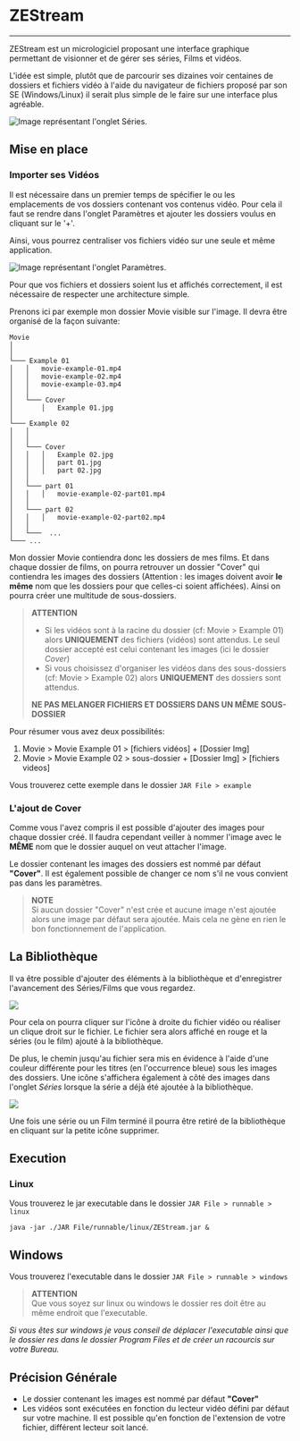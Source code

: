 # ZEStream
***

ZEStream est un micrologiciel proposant une interface graphique permettant de visionner et de gérer ses  séries, Films et vidéos.

L'idée est simple, plutôt que de parcourir ses dizaines voir centaines de dossiers et fichiers vidéo à l'aide du navigateur de fichiers proposé par son SE (Windows/Linux) il serait plus simple de le faire sur une interface plus agréable.

<img src="doc/img/home.png"
    alt="Image représentant l'onglet Séries."
    style="text-align: center;" />
</br>

## Mise en place

### Importer ses Vidéos

Il est nécessaire dans un premier temps de spécifier le ou les emplacements de vos dossiers contenant vos contenus vidéo.
Pour cela il faut se rendre dans l'onglet Paramètres et ajouter les dossiers voulus en cliquant sur le '+'. 

Ainsi, vous pourrez centraliser vos fichiers vidéo sur une seule et même application.

<img src="doc/img/Setting.png"
    alt="Image représentant l'onglet Paramètres."
    style="text-align: center;" />
</br>

Pour que vos fichiers et dossiers soient lus et affichés correctement, il est nécessaire de respecter une architecture simple. 

Prenons ici par exemple mon dossier Movie visible sur l'image. Il devra être organisé de la façon suivante: 

```
Movie
│   
│ 
└─── Example 01
│   │   movie-example-01.mp4
│   │   movie-example-02.mp4
│   │   movie-example-03.mp4
│   │
│   └─── Cover
│       │   Example 01.jpg
│       
└─── Example 02
│   │   
│   │
│   └─── Cover
│   │   │   Example 02.jpg
│   │   │   part 01.jpg
│   │   │   part 02.jpg
│   │   
│   └─── part 01
│   │   │   movie-example-02-part01.mp4
│   │
│   └─── part 02
│   │   │   movie-example-02-part02.mp4
│   │
│   └───  ...
└─── ...

```

Mon dossier Movie contiendra donc les dossiers de mes films. Et dans chaque dossier de films, on pourra retrouver un dossier "Cover" qui contiendra les images des dossiers (Attention : les images doivent avoir **le même** nom que les dossiers pour que celles-ci soient affichées).
Ainsi on pourra créer une multitude de sous-dossiers.

> **ATTENTION** 
> * Si les vidéos sont à la racine du dossier (cf: Movie > Example 01) alors **UNIQUEMENT** des fichiers (vidéos) sont attendus. Le seul dossier accepté est celui contenant les images (ici le dossier *Cover*) 
> * Si vous choisissez d'organiser les vidéos dans des sous-dossiers (cf: Movie > Example 02) alors **UNIQUEMENT** des dossiers sont attendus.  
>
> **NE PAS MELANGER FICHIERS ET DOSSIERS DANS UN MÊME SOUS-DOSSIER**  

Pour résumer vous avez deux possibilités: 

1. Movie > Movie Example 01 > [fichiers vidéos] + [Dossier Img]
2. Movie > Movie Example 02 > sous-dossier + [Dossier Img] > [fichiers videos]

Vous trouverez cette exemple dans le dossier ````JAR File > example````

### L'ajout de Cover

Comme vous l'avez compris il est possible d'ajouter des images pour chaque dossier créé. Il faudra cependant veiller à nommer l'image avec le **MÊME** nom que le dossier auquel on veut attacher l'image.

Le dossier contenant les images des dossiers est nommé par défaut **"Cover"**. Il est également possible de changer ce nom s'il ne vous convient pas dans les paramètres.

> **NOTE** \
> Si aucun dossier "Cover" n'est crée et aucune image n'est ajoutée alors une image par défaut sera ajoutée. Mais cela ne gène en rien le bon fonctionnement de l'application. 

## La Bibliothèque

Il va être possible d'ajouter des éléments à la bibliothèque et d'enregistrer l'avancement des Séries/Films que vous regardez.

<img src="doc/video/bookmark.gif" 
    style="text-align:center;" />

Pour cela on pourra cliquer sur l'icône à droite du fichier vidéo ou réaliser un clique droit sur le fichier. Le fichier sera alors affiché en rouge et la séries (ou le film) ajouté à la bibliothèque. 

De plus, le chemin jusqu'au fichier sera mis en évidence à l'aide d'une couleur différente pour les titres (en l'occurrence bleue) sous les images des dossiers.
Une icône s'affichera également à côté des images dans l'onglet *Séries* lorsque la série a déjà été ajoutée à la bibliothèque.

<img src="doc/img/biblio.png" 
    style="text-align:center;" />

Une fois une série ou un Film terminé il pourra être retiré de la bibliothèque en cliquant sur la petite icône supprimer.

## Execution
### Linux
Vous trouverez le jar executable dans le dossier  ````JAR File > runnable > linux````

````
java -jar ./JAR File/runnable/linux/ZEStream.jar &
````

## Windows
Vous trouverez l'executable dans le dossier ````JAR File > runnable > windows````


> **ATTENTION**\
> Que vous soyez sur linux ou windows le dossier res doit être au même endroit que l'executable.


*Si vous êtes sur windows je vous conseil de déplacer l'executable ainsi que le dossier res dans le dossier Program Files et de créer un racourcis sur votre Bureau.*

## Précision Générale
* Le dossier contenant les images est nommé par défaut **"Cover"**
* Les vidéos sont exécutées en fonction du lecteur vidéo défini par défaut sur votre machine. Il est possible qu'en fonction de l'extension de votre fichier, différent lecteur soit lancé. 